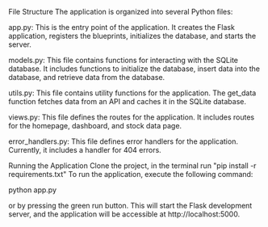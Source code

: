 File Structure
The application is organized into several Python files:

app.py: This is the entry point of the application. It creates the Flask application, registers the blueprints, initializes the database, and starts the server.

models.py: This file contains functions for interacting with the SQLite database. It includes functions to initialize the database, insert data into the database, and retrieve data from the database.

utils.py: This file contains utility functions for the application. The get_data function fetches data from an API and caches it in the SQLite database.

views.py: This file defines the routes for the application. It includes routes for the homepage, dashboard, and stock data page.

error_handlers.py: This file defines error handlers for the application. Currently, it includes a handler for 404 errors.

Running the Application
Clone the project, in the terminal run "pip install -r requirements.txt"
To run the application, execute the following command:

python app.py

or by pressing the green run button.
This will start the Flask development server, and the application will be accessible at http://localhost:5000.
